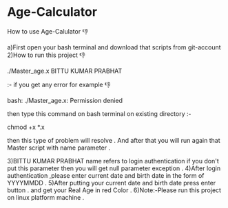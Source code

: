 # Age-Calculator
How to use Age-Calulator 👎

a)First open your bash terminal and download that scripts from git-account
2)How to run this project 👎

./Master_age.x BITTU KUMAR PRABHAT

:- if you get any error for example 👎

bash: ./Master_age.x: Permission denied

then type this command on bash terminal on existing directory :- 

chmod +x *.x

then this type of problem will resolve .
And after that you will run again that Master script with name parameter .

3)BITTU KUMAR PRABHAT name refers to login authentication if you don't put this parameter then you will get null parameter exception .
4)After login authentication ,please enter current date and birth date in the form of YYYYMMDD .
5)After putting your current date and birth date press enter button . and get your Real Age in red Color .
6)Note:-Please run this project on linux platform machine .








